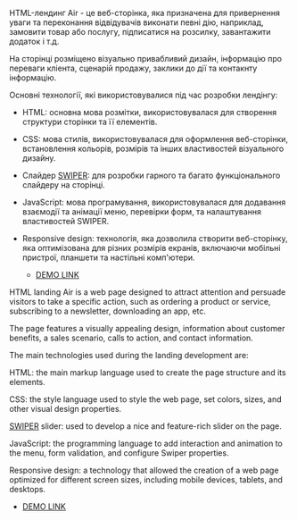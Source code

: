 HTML-лендинг Air - це веб-сторінка, яка призначена для привернення уваги та переконання відвідувачів виконати певні дію, наприклад, замовити товар або послугу, підписатися на розсилку, завантажити додаток і т.д.

На сторінці розміщено візуально привабливий дизайн, інформацію про переваги кліента, сценарій продажу, заклики до дії та контакнту інформацію.

Основні технології, які використовувалися під час розробки лендінгу:

 - HTML: основна мова розмітки, використовувалася для створення структури сторінки та її елементів.

 - CSS: мова стилів, використовувалася для оформлення веб-сторінки, встановлення кольорів, розмірів та інших властивостей візуального дизайну.
 
 - Слайдер [SWIPER](https://swiperjs.com/): для розробки гарного та багато функціонального слайдеру на сторінці.

 - JavaScript: мова програмування, використовувалася для додавання взаємодії та анімації меню, перевірки форм,  та налаштування властивостей SWIPER.

- Responsive design: технологія, яка дозволила  створити веб-сторінку, яка оптимізована для різних розмірів екранів, включаючи мобільні пристрої, планшети та настільні комп'ютери.
    - [DEMO LINK](https://gusillus.github.io/air-landing/)
    

HTML landing Air is a web page designed to attract attention and persuade visitors to take a specific action, such as ordering a product or service, subscribing to a newsletter, downloading an app, etc.

The page features a visually appealing design, information about customer benefits, a sales scenario, calls to action, and contact information.

The main technologies used during the landing development are:

HTML: the main markup language used to create the page structure and its elements.

CSS: the style language used to style the web page, set colors, sizes, and other visual design properties.

[SWIPER](https://swiperjs.com/) slider: used to develop a nice and feature-rich slider on the page.

JavaScript: the programming language to add interaction and animation to the menu, form validation, and configure Swiper properties.

Responsive design: a technology that allowed the creation of a web page optimized for different screen sizes, including mobile devices, tablets, and desktops.
 - [DEMO LINK](https://gusillus.github.io/air-landing/)
